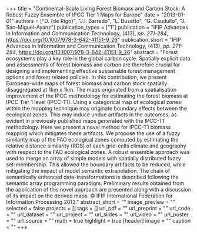 +++
title = "Continental-Scale Living Forest Biomass and Carbon Stock: A Robust Fuzzy Ensemble of IPCC Tier 1 Maps for Europe"
date = "2013-01-01"
authors = ["D. {de Rigo}", "J.I. Barredo", "L. Busetto", "G. Caudullo", "J. San-Miguel-Ayanz"]
publication_types = ["1"]
publication = "IFIP Advances in Information and Communication Technology, (413), _pp. 271-284_, https://doi.org/10.1007/978-3-642-41151-9_26"
publication_short = "IFIP Advances in Information and Communication Technology, (413), _pp. 271-284_, https://doi.org/10.1007/978-3-642-41151-9_26"
abstract = "Forest ecosystems play a key role in the global carbon cycle. Spatially explicit data and assessments of forest biomass and carbon are therefore crucial for designing and implementing effective sustainable forest management options and forest related policies. In this contribution, we present European-wide maps of forest biomass and carbon stock spatially disaggregated at 1km x 1km. The maps originated from a spatialisation improvement of the IPCC methodology for estimating the forest biomass at IPCC Tier 1 level (IPCC-T1). Using a categorical map of ecological zones within the mapping technique may originate boundary effects between the ecological zones. This may induce undue artifacts in the outcomes, as evident in previously published maps generated with the IPCC-T1 methodology. Here we present a novel method for IPCC-T1 biomass mapping which mitigates these artifacts. We propose the use of a fuzzy similarity map of the FAO ecological zones computed by estimating the relative distance similarity (RDS) of each grid-cells climate and geography with respect to the FAO ecological zones. A robust ensemble approach was used to merge an array of simple models with spatially distributed fuzzy set-membership. This allowed the boundary artifacts to be reduced, while mitigating the impact of model semantic extrapolation. The chain of semantically enhanced data-transformations is described following the semantic array programming paradigm. Preliminary results obtained from the application of this novel approach are presented along with a discussion of its impact on the derived maps. © IFIP International Federation for Information Processing 2013."
abstract_short = ""
image_preview = ""
selected = false
projects = []
tags = []
url_pdf = ""
url_preprint = ""
url_code = ""
url_dataset = ""
url_project = ""
url_slides = ""
url_video = ""
url_poster = ""
url_source = ""
math = true
highlight = true
[header]
image = ""
caption = ""
+++
